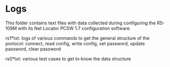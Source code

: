 # Logs

This folder contains text files with data collected during configuring the RS-109M with its Net Locator PCSW 1.7 configuration software.

  rs1*txt:
    logs of various commands to get the general structure of the protocol: connect, read config, write config, set password, update password, clear password

  rs0*txt:
    various test cases to get to know the data structure
